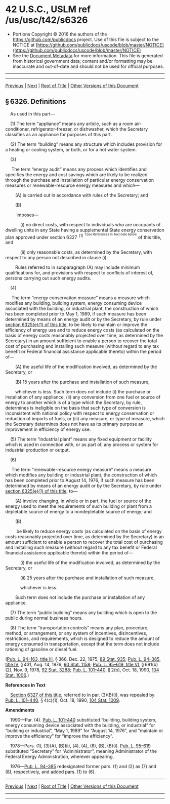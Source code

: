 ---
---

# 42 U.S.C., USLM ref /us/usc/t42/s6326

* Portions Copyright © 2016 the authors of the https://github.com/publicdocs project.
  Use of this file is subject to the NOTICE at [https://github.com/publicdocs/uscode/blob/master/NOTICE](https://github.com/publicdocs/uscode/blob/master/NOTICE)
* See the [Document Metadata](././../../../../../..//README.md) for more information.
  This file is generated from historical government data; content and/or formatting may be inaccurate and out-of-date and should not be used for official purposes.

----------
----------

[Previous](./../../../../../..//us/usc/t42/ch77/schIII/ptB/m__us_usc_t42_s6325.md) | [Next](./../../../../../..//us/usc/t42/ch77/schIII/ptB/m__us_usc_t42_s6327.md) | [Root of Title](./../../../../../../) | [Other Versions of this Document](https://publicdocs.github.io/go/links?ns=uslm&ref=%2Fus%2Fusc%2Ft42%2Fs6326)

## § 6326. Definitions

    As used in this part—

    (1) The term “appliance” means any article, such as a room air-conditioner, refrigerator-freezer, or dishwasher, which the Secretary classifies as an appliance for purposes of this part.

    (2) The term “building” means any structure which includes provision for a heating or cooling system, or both, or for a hot water system.

    (3)

     The term “energy audit” means any process which identifies and specifies the energy and cost savings which are likely to be realized through the purchase and installation of particular energy conservation measures or renewable-resource energy measures and which—

        (A) is carried out in accordance with rules of the Secretary; and

        (B)

         imposes—

            (i) no direct costs, with respect to individuals who are occupants of dwelling units in any State having a supplemental State energy conservation plan approved under section 6327  <sup>\[1\]</sup>  <sup><sup> 1 See References in Text note below. </sup></sup>  of this title, and

            (ii) only reasonable costs, as determined by the Secretary, with respect to any person not described in clause (i).

        Rules referred to in subparagraph (A) may include minimum qualifications for, and provisions with respect to conflicts of interest of, persons carrying out such energy audits.

    (4)

     The term “energy conservation measure” means a measure which modifies any building, building system, energy consuming device associated with the building, or industrial plant, the construction of which has been completed prior to May 1, 1989, if such measure has been determined by means of an energy audit or by the Secretary, by rule under [section 6325(e)(1) of this title][/us/usc/t42/s6325/e/1], to be likely to maintain or improve the efficiency of energy use and to reduce energy costs (as calculated on the basis of energy costs reasonably projected over time, as determined by the Secretary) in an amount sufficient to enable a person to recover the total cost of purchasing and installing such measure (without regard to any tax benefit or Federal financial assistance applicable thereto) within the period of—

        (A) the useful life of the modification involved, as determined by the Secretary, or

        (B) 15 years after the purchase and installation of such measure,

        whichever is less. Such term does not include (i) the purchase or installation of any appliance, (ii) any conversion from one fuel or source of energy to another which is of a type which the Secretary, by rule, determines is ineligible on the basis that such type of conversion is inconsistent with national policy with respect to energy conservation or reduction of imports of fuels, or (iii) any measure, or type of measure, which the Secretary determines does not have as its primary purpose an improvement in efficiency of energy use.

    (5) The term “industrial plant” means any fixed equipment or facility which is used in connection with, or as part of, any process or system for industrial production or output.

    (6)

     The term “renewable-resource energy measure” means a measure which modifies any building or industrial plant, the construction of which has been completed prior to August 14, 1976, if such measure has been determined by means of an energy audit or by the Secretary, by rule under [section 6325(e)(1) of this title][/us/usc/t42/s6325/e/1], to—

        (A) involve changing, in whole or in part, the fuel or source of the energy used to meet the requirements of such building or plant from a depletable source of energy to a nondepletable source of energy; and

        (B)

         be likely to reduce energy costs (as calculated on the basis of energy costs reasonably projected over time, as determined by the Secretary) in an amount sufficient to enable a person to recover the total cost of purchasing and installing such measure (without regard to any tax benefit or Federal financial assistance applicable thereto) within the period of—

            (i) the useful life of the modification involved, as determined by the Secretary, or

            (ii) 25 years after the purchase and installation of such measure,

            whichever is less.

        Such term does not include the purchase or installation of any appliance.

    (7) The term “public building” means any building which is open to the public during normal business hours.

    (8) The term “transportation controls” means any plan, procedure, method, or arrangement, or any system of incentives, disincentives, restrictions, and requirements, which is designed to reduce the amount of energy consumed in transportation, except that the term does not include rationing of gasoline or diesel fuel.

([Pub. L. 94–163, title III][/us/pl/94/163/tIII], § 366, Dec. 22, 1975, [89 Stat. 935][/us/stat/89/935]; [Pub. L. 94–385, title IV][/us/pl/94/385/tIV], § 431, Aug. 14, 1976, [90 Stat. 1158][/us/stat/90/1158]; [Pub. L. 95–619, title VI][/us/pl/95/619/tVI], § 691(b)(2), Nov. 9, 1978, [92 Stat. 3288][/us/stat/92/3288]; [Pub. L. 101–440][/us/pl/101/440], § 2(b), Oct. 18, 1990, [104 Stat. 1006][/us/stat/104/1006].)

 __References in Text__ 

    [Section 6327 of this title][/us/usc/t42/s6327], referred to in par. (3)(B)(i), was repealed by [Pub. L. 101–440][/us/pl/101/440], § 4(c)(1), Oct. 18, 1990, [104 Stat. 1009][/us/stat/104/1009].

 __Amendments__ 

    1990—Par. (4). [Pub. L. 101–440][/us/pl/101/440] substituted “building, building system, energy consuming device associated with the building, or industrial” for “building or industrial”, “May 1, 1989” for “August 14, 1976”, and “maintain or improve the efficiency” for “improve the efficiency”.

    1978—Pars. (1), (3)(A), (B)(ii), (4), (A), (6), (B), (B)(i). [Pub. L. 95–619][/us/pl/95/619] substituted “Secretary” for “Administrator”, meaning Administrator of the Federal Energy Administration, wherever appearing.

    1976—[Pub. L. 94–385][/us/pl/94/385] redesignated former pars. (1) and (2) as (7) and (8), respectively, and added pars. (1) to (6).

----------

[Previous](./../../../../../..//us/usc/t42/ch77/schIII/ptB/m__us_usc_t42_s6325.md) | [Next](./../../../../../..//us/usc/t42/ch77/schIII/ptB/m__us_usc_t42_s6327.md) | [Root of Title](./../../../../../../) | [Other Versions of this Document](https://publicdocs.github.io/go/links?ns=uslm&ref=%2Fus%2Fusc%2Ft42%2Fs6326)

----------
----------

[/us/usc/t42/s6325/e/1]: https://publicdocs.github.io/go/links?ns=uslm&ref=%2Fus%2Fusc%2Ft42%2Fs6325%2Fe%2F1
[/us/usc/t42/s6325/e/1]: https://publicdocs.github.io/go/links?ns=uslm&ref=%2Fus%2Fusc%2Ft42%2Fs6325%2Fe%2F1
[/us/pl/94/163/tIII]: https://publicdocs.github.io/go/links?ns=uslm&ref=%2Fus%2Fpl%2F94%2F163%2FtIII
[/us/stat/89/935]: https://publicdocs.github.io/go/links?ns=uslm&ref=%2Fus%2Fstat%2F89%2F935
[/us/pl/94/385/tIV]: https://publicdocs.github.io/go/links?ns=uslm&ref=%2Fus%2Fpl%2F94%2F385%2FtIV
[/us/stat/90/1158]: https://publicdocs.github.io/go/links?ns=uslm&ref=%2Fus%2Fstat%2F90%2F1158
[/us/pl/95/619/tVI]: https://publicdocs.github.io/go/links?ns=uslm&ref=%2Fus%2Fpl%2F95%2F619%2FtVI
[/us/stat/92/3288]: https://publicdocs.github.io/go/links?ns=uslm&ref=%2Fus%2Fstat%2F92%2F3288
[/us/pl/101/440]: https://publicdocs.github.io/go/links?ns=uslm&ref=%2Fus%2Fpl%2F101%2F440
[/us/stat/104/1006]: https://publicdocs.github.io/go/links?ns=uslm&ref=%2Fus%2Fstat%2F104%2F1006
[/us/usc/t42/s6327]: https://publicdocs.github.io/go/links?ns=uslm&ref=%2Fus%2Fusc%2Ft42%2Fs6327
[/us/pl/101/440]: https://publicdocs.github.io/go/links?ns=uslm&ref=%2Fus%2Fpl%2F101%2F440
[/us/stat/104/1009]: https://publicdocs.github.io/go/links?ns=uslm&ref=%2Fus%2Fstat%2F104%2F1009
[/us/pl/101/440]: https://publicdocs.github.io/go/links?ns=uslm&ref=%2Fus%2Fpl%2F101%2F440
[/us/pl/95/619]: https://publicdocs.github.io/go/links?ns=uslm&ref=%2Fus%2Fpl%2F95%2F619
[/us/pl/94/385]: https://publicdocs.github.io/go/links?ns=uslm&ref=%2Fus%2Fpl%2F94%2F385



